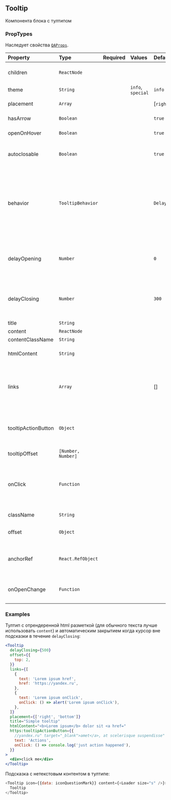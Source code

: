 ## Tooltip

Компонента блока с тултипом

### PropTypes

Наследует свойства [`QAProps`](../types.ts).

| Property            | Type               | Required | Values            | Default             | Description                                                                                                                                                                                |
| :------------------ | :----------------- | :------- | :---------------- | :------------------ | :----------------------------------------------------------------------------------------------------------------------------------------------------------------------------------------- |
| children            | `ReactNode`        |          |                   |                     | контент на котором будет показываться тултип                                                                                                                                               |
| theme               | `String`           |          | `info`, `special` | `info`              | тема тултипа                                                                                                                                                                               |
| placement           | `Array`            |          |                   | [`right`, `bottom`] | направления открытия тултипа                                                                                                                                                               |
| hasArrow            | `Boolean`          |          |                   | `true`              | настройка наличия хвостика у тултипа                                                                                                                                                       |
| openOnHover         | `Boolean`          |          |                   | `true`              | настройка открытия тултипа по ховеру                                                                                                                                                       |
| autoclosable        | `Boolean`          |          |                   | `true`              | настройка автоматического закрытия тултипа, если курсор outside                                                                                                                            |
| behavior            | `TooltipBehavior`  |          |                   | `DelayedClosing`    | Поведение открытия/закрытия тултипа при включенном `openOnHover` (без задержки, с задержкой, с задержкой только закрытия). Не применяется при переданных `delayOpening` или `delayClosing` |
| delayOpening        | `Number`           |          |                   | `0`                 | Настройка задержки открытия тултипа при включенном `openOnHover`. Рекомендуется использовать `behavior`                                                                                    |
| delayClosing        | `Number`           |          |                   | `300`               | Настройка задержки закрытия тултипа при включенном `autoclosable`. Рекомендуется использовать `behavior`                                                                                   |
| title               | `String`           |          |                   |                     | название в тултипе                                                                                                                                                                         |
| content             | `ReactNode`        |          |                   |                     | контент тултипа                                                                                                                                                                            |
| contentClassName    | `String`           |          |                   |                     | класс для `content`                                                                                                                                                                        |
| htmlContent         | `String`           |          |                   |                     | отрендерится html контент тултипа через `dangerouslySetInnerHTML`                                                                                                                          |
| links               | `Array`            |          |                   | []                  | ссылки под контентом, может принимать <br/> `{ text: 'Link 1', href: 'https://yandex.ru'}` или <br/> `{ text: 'Link 2', onClick: () => callbackOnLinkClick() }`                            |
| tooltipActionButton | `Object`           |          |                   |                     | отрендерится кнопка если передан следующий объект <br/> `{ text: 'Button', onClick: () => callbackOnClick() }`                                                                             |
| tooltipOffset       | `[Number, Number]` |          |                   |                     | смещение тултипа относительно контрола                                                                                                                                                     |
| onClick             | `Function`         |          |                   |                     | если указана, будет вызвана при клике на anchor. Если функция вернет `true`, после этого будет открыт tooltip. Если `false` - тултип не откроется.                                         |
| className           | `String`           |          |                   |                     | имя css класса для контрола                                                                                                                                                                |
| offset              | `Object`           |          |                   |                     | задать смещение контрола <br/> `{ top: 0, left: 0 }`                                                                                                                                       |
| anchorRef           | `React.RefObject`  |          |                   |                     | Позволяет использовать кастомный анкор. Отключает `openByHover` и `onClick` у компоненты                                                                                                   |
| onOpenChange        | `Function`         |          |                   |                     | Может быть полезным для отложенной генерации содержимого тултипа                                                                                                                           |

### Examples

Тултип с отрендеренной html разметкой (для обычного текста лучше использовать `content`) и автоматическим закрытием когда курсор вне подсказки в течение `delayClosing`:

```jsx
<Tooltip
  delayClosing={500}
  offset={{
    top: 2,
  }}
  links={[
    {
      text: 'Lorem ipsum href',
      href: 'https://yandex.ru',
    },
    {
      text: 'Lorem ipsum onClick',
      onClick: () => alert('Lorem ipsum onClick'),
    },
  ]}
  placement={['right', 'bottom']}
  title="Simple tooltip"
  htmlContent="<b>Lorem ipsum</b> dolor sit <a href="
  https:tooltipActionButton={{
    //yandex.ru" target="_blank">amet</a>, at scelerisque suspendisse"
    text: 'Actions',
    onClick: () => console.log('just action happened'),
  }}
>
  <div>click me</div>
</Tooltip>
```

Подсказка с нетекстовым контентом в тултипе:

```js
<Tooltip icon={{data: iconQuestionMark}} content={<Loader size="s" />}>
  Tooltip
</Tooltip>
```
